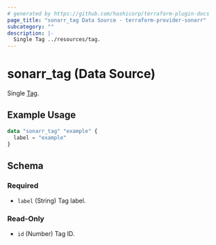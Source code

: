 ```yaml
---
# generated by https://github.com/hashicorp/terraform-plugin-docs
page_title: "sonarr_tag Data Source - terraform-provider-sonarr"
subcategory: ""
description: |-
  Single Tag ../resources/tag.
---
```


# sonarr_tag (Data Source)

Single [Tag](../resources/tag).

## Example Usage

```terraform
data "sonarr_tag" "example" {
  label = "example"
}
```

<!-- schema generated by tfplugindocs -->
## Schema

### Required

- `label` (String) Tag label.

### Read-Only

- `id` (Number) Tag ID.


